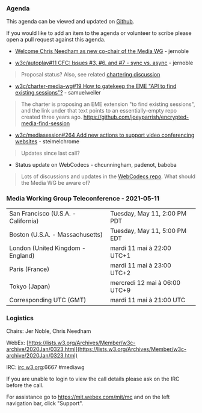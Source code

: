 ### Agenda

This agenda can be viewed and updated on [Github](https://github.com/w3c/media-wg/blob/master/meetings/2021-05-18-Media_Working_Group_Teleconference-agenda.md).

If you would like to add an item to the agenda or volunteer to scribe please open a pull request against this agenda.

* [Welcome Chris Needham as new co-chair of the Media WG](https://lists.w3.org/Archives/Public/public-media-wg/2021Apr/0009.html) - jernoble

* [w3c/autoplay#11 CFC: Issues #3, #6, and #7 - sync vs. async](https://github.com/w3c/autoplay/issues/11) - jernoble
> Proposal status? Also, see related [chartering discussion](https://github.com/w3c/charter-media-wg/issues/24)
 >

* [w3c/charter-media-wg#19 How to gatekeep the EME "API to find existing sessions"?](https://github.com/w3c/charter-media-wg/issues/19) - samuelweiler
> The charter is proposing an EME extension "to find existing sessions", and the link under that text points to an essentially-empty repo created three years ago. https://github.com/joeyparrish/encrypted-media-find-session
 >

* [w3c/mediasession#264 Add new actions to support video conferencing websites](https://github.com/w3c/mediasession/issues/264) - steimelchrome
> Updates since last call?

* Status update on WebCodecs - chcunningham, padenot, baboba
> Lots of discussions and updates in the [WebCodecs repo](https://github.com/w3c/webcodecs). What should the Media WG be aware of?

### Media Working Group Teleconference - 2021-05-11

<table>
<tr><td> San Francisco (U.S.A. - California) <td> Tuesday, May 11, 2:00 PM PDT
<tr><td> Boston (U.S.A. - Massachusetts) <td> Tuesday, May 11, 5:00 PM EDT
<tr><td> London (United Kingdom - England) <td> mardi 11 mai à 22:00 UTC+1
<tr><td> Paris (France) <td> mardi 11 mai à 23:00 UTC+2
<tr><td> Tokyo (Japan) <td> mercredi 12 mai à 06:00 UTC+9
<tr><td> Corresponding UTC (GMT) <td> mardi 11 mai à 21:00 UTC
</table>

### Logistics

Chairs: Jer Noble, Chris Needham

WebEx: [https://lists.w3.org/Archives/Member/w3c-archive/2020Jan/0323.html](https://lists.w3.org/Archives/Member/w3c-archive/2020Jan/0323.html)

IRC: [irc.w3.org](https://irc.w3.org/):6667 #mediawg

If you are unable to login to view the call details please ask on the IRC before the call.

For assistance go to https://mit.webex.com/mit/mc  and on the left navigation bar, click "Support".
